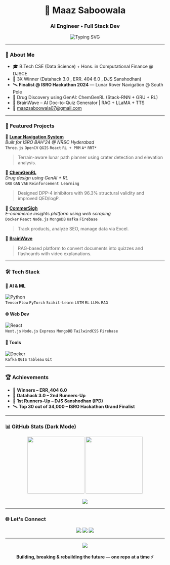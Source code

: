 <h1 align="center">🚀 Maaz Saboowala</h1>
<h3 align="center">AI Engineer • Full Stack Dev </h3>

<p align="center">
 <p align="center">
  <img src="https://readme-typing-svg.herokuapp.com?font=Fira+Code&weight=500&size=22&duration=4000&pause=1000&center=true&vCenter=true&width=700&lines=Transforming+code+into+intelligence.;Development+✦+Research+✨+Machine+Learning+🚀" alt="Typing SVG" />
</p>

</p>

---

### 🧠 About Me

- 🎓 B.Tech CSE (Data Science) + Hons. in Computational Finance @ DJSCE
- 🧪 3X Winner (Datahack 3.0 , ERR. 404 6.0 , DJS Sanshodhan)
- 🛰️ **Finalist @ ISRO Hackathon 2024** — Lunar Rover Navigation @ South Pole  
- 🧬 Drug Discovery using GenAI: ChemGenRL (Stack-RNN + GRU + RL)  
- 🧠 BrainWave – AI Doc-to-Quiz Generator | RAG + LLaMA + TTS  
- 📧 [maazsaboowala07@gmail.com](mailto:maazsaboowala07@gmail.com)

---

### 🧪 Featured Projects

🚀 **[Lunar Navigation System](https://github.com/MaazS07/Lunar_Navigation_Frontend)**  
*Built for ISRO BAH'24 @ NRSC Hyderabad*  
`Three.js` `OpenCV` `QGIS` `React` `RL + PRM` `A*` `RRT*`  
> Terrain-aware lunar path planner using crater detection and elevation analysis.

🧬 **[ChemGenRL](https://github.com/MaazS07/ED1of1)**  
*Drug design using GenAI + RL*  
`GRU` `GAN` `VAE` `Reinforcement Learning`  
> Designed DPP-4 inhibitors with 96.3% structural validity and improved QED/logP.

🛒 **[CommerSigh](https://github.com/MaazS07/CommerSigh)**  
*E-commerce insights platform using web scraping*  
`Docker` `React` `Node.js` `MongoDB` `Kafka` `Firebase`  
> Track products, analyze SEO, manage data via Excel.

🧠 **[BrainWave](https://github.com/MaazS07/ED1of1)**  
> RAG-based platform to convert documents into quizzes and flashcards with video explanations.

---

### 🛠️ Tech Stack

#### 🧠 AI & ML  
![Python](https://img.shields.io/badge/-Python-3776AB?style=flat&logo=python&logoColor=white)  
`TensorFlow` `PyTorch` `Scikit-Learn` `LSTM` `RL` `LLMs` `RAG`

#### 🌐 Web Dev  
![React](https://img.shields.io/badge/-React-61DAFB?style=flat&logo=react&logoColor=black)  
`Next.js` `Node.js` `Express` `MongoDB` `TailwindCSS` `Firebase`

#### 🔧 Tools  
![Docker](https://img.shields.io/badge/-Docker-2496ED?style=flat&logo=docker&logoColor=white)  
`Kafka` `QGIS` `Tableau` `Git`

---

### 🏆 Achievements

- 🥇 **Winners – ERR_404 6.0**  
- 🥈 **Datahack 3.0 – 2nd Runners-Up**  
- 🥉 **1st Runners-Up – DJS Sanshodhan (IPD)**  
- 🛰️ **Top 30 out of 34,000 – ISRO Hackathon Grand Finalist**

---

### 📊 GitHub Stats (Dark Mode)

<p align="center">
  <img src="https://github-readme-stats.vercel.app/api?username=MaazS07&show_icons=true&theme=tokyonight&count_private=true" height="180" />
  <img src="https://github-readme-streak-stats.herokuapp.com/?user=MaazS07&theme=tokyonight" height="180" />
</p>

<p align="center">
  <img src="https://github-profile-summary-cards.vercel.app/api/cards/profile-details?username=MaazS07&theme=github_dark" />
</p>

---

### 🌐 Let's Connect

<p align="center">
  <a href="mailto:maazsaboowala07@gmail.com"><img src="https://img.shields.io/badge/Gmail-D14836?style=for-the-badge&logo=gmail&logoColor=white" /></a>
  <a href="https://linkedin.com/in/maaz-saboowala-6127b527a/"><img src="https://img.shields.io/badge/LinkedIn-blue?style=for-the-badge&logo=linkedin&logoColor=white" /></a>
  <a href="https://github.com/MaazS07"><img src="https://img.shields.io/badge/GitHub-000?style=for-the-badge&logo=github&logoColor=white" /></a>
</p>

---

<p align="center">
  <img src="https://quotes-github-readme.vercel.app/api?type=horizontal&theme=dark" />
</p>

<h4 align="center">Building, breaking & rebuilding the future — one repo at a time ⚡</h4>
